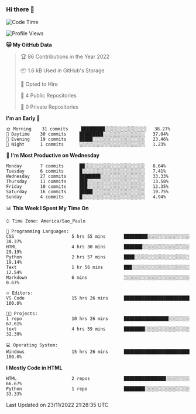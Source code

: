 ### Hi there 👋

<!--
**igabriel-gb/igabriel-gb** is a ✨ _special_ ✨ repository because its `README.md` (this file) appears on your GitHub profile.

Here are some ideas to get you started:

- 🔭 I’m currently working on ...
- 🌱 I’m currently learning ...
- 👯 I’m looking to collaborate on ...
- 🤔 I’m looking for help with ...
- 💬 Ask me about ...
- 📫 How to reach me: ...
- 😄 Pronouns: ...
- ⚡ Fun fact: ...
-->

<!--START_SECTION:waka-->
![Code Time](http://img.shields.io/badge/Code%20Time-27%20hrs%2035%20mins-blue)

![Profile Views](http://img.shields.io/badge/Profile%20Views-49-blue)

**🐱 My GitHub Data** 

> 🏆 86 Contributions in the Year 2022
 > 
> 📦 1.6 kB Used in GitHub's Storage 
 > 
> 💼 Opted to Hire
 > 
> 📜 4 Public Repositories 
 > 
> 🔑 0 Private Repositories  
 > 
**I'm an Early 🐤** 

```text
🌞 Morning    31 commits     █████████░░░░░░░░░░░░░░░░   38.27% 
🌇 Daytime    30 commits     █████████░░░░░░░░░░░░░░░░   37.04% 
🌃 Evening    19 commits     █████░░░░░░░░░░░░░░░░░░░░   23.46% 
🌙 Night      1 commits      ░░░░░░░░░░░░░░░░░░░░░░░░░   1.23%

```
📅 **I'm Most Productive on Wednesday** 

```text
Monday       7 commits      ██░░░░░░░░░░░░░░░░░░░░░░░   8.64% 
Tuesday      6 commits      █░░░░░░░░░░░░░░░░░░░░░░░░   7.41% 
Wednesday    27 commits     ████████░░░░░░░░░░░░░░░░░   33.33% 
Thursday     11 commits     ███░░░░░░░░░░░░░░░░░░░░░░   13.58% 
Friday       10 commits     ███░░░░░░░░░░░░░░░░░░░░░░   12.35% 
Saturday     16 commits     █████░░░░░░░░░░░░░░░░░░░░   19.75% 
Sunday       4 commits      █░░░░░░░░░░░░░░░░░░░░░░░░   4.94%

```


📊 **This Week I Spent My Time On** 

```text
⌚︎ Time Zone: America/Sao_Paulo

💬 Programming Languages: 
CSS                      5 hrs 55 mins       █████████░░░░░░░░░░░░░░░░   38.37% 
HTML                     4 hrs 30 mins       ███████░░░░░░░░░░░░░░░░░░   29.19% 
Python                   2 hrs 57 mins       ████░░░░░░░░░░░░░░░░░░░░░   19.14% 
Text                     1 hr 56 mins        ███░░░░░░░░░░░░░░░░░░░░░░   12.54% 
Markdown                 6 mins              ░░░░░░░░░░░░░░░░░░░░░░░░░   0.67%

🔥 Editors: 
VS Code                  15 hrs 26 mins      █████████████████████████   100.0%

🐱‍💻 Projects: 
1 repo                   10 hrs 26 mins      █████████████████░░░░░░░░   67.61% 
text                     4 hrs 59 mins       ████████░░░░░░░░░░░░░░░░░   32.39%

💻 Operating System: 
Windows                  15 hrs 26 mins      █████████████████████████   100.0%

```

**I Mostly Code in HTML** 

```text
HTML                     2 repos             ████████████████░░░░░░░░░   66.67% 
Python                   1 repo              ████████░░░░░░░░░░░░░░░░░   33.33%

```



 Last Updated on 23/11/2022 21:28:35 UTC
<!--END_SECTION:waka-->
